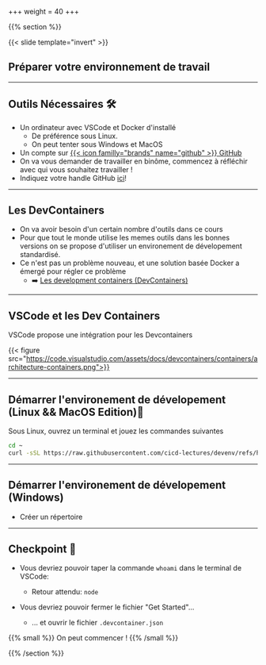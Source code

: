 +++
weight = 40
+++

{{% section %}}

{{< slide template="invert" >}}

## Préparer votre environnement de travail

---

## Outils Nécessaires 🛠

- Un ordinateur avec VSCode et Docker d'installé
  - De préférence sous Linux.
  - On peut tenter sous Windows et MacOS
- Un compte sur [{{< icon familly="brands" name="github" >}} GitHub](https://github.com)
- On va vous demander de travailler en binôme, commencez à réfléchir avec qui vous souhaitez travailler !
- Indiquez votre handle GitHub [ici](https://docs.google.com/spreadsheets/d/1DEi13z4QaZzkIZmRwZhoEp85pL5zxt401Qb_ENnB8P4/edit?usp=sharing)!

---

## Les DevContainers

- On va avoir besoin d'un certain nombre d'outils dans ce cours
- Pour que tout le monde utilise les memes outils dans les bonnes versions on se propose d'utiliser un environement de dévelopement standardisé.
- Ce n'est pas un problème nouveau, et une solution basée Docker a émergé pour régler ce problème
  - ➡️ [Les development containers (DevContainers)](https://containers.dev/)

---

## VSCode et les Dev Containers

VSCode propose une intégration pour les Devcontainers

{{< figure src="https://code.visualstudio.com/assets/docs/devcontainers/containers/architecture-containers.png">}}

---

## Démarrer l'environement de dévelopement (Linux && MacOS Edition)🚀

Sous Linux, ouvrez un terminal et jouez les commandes suivantes

```bash
cd ~
curl -sSL https://raw.githubusercontent.com/cicd-lectures/devenv/refs/heads/main/install.sh | bash
```

---

## Démarrer l'environement de dévelopement (Windows)

- Créer un répertoire

---

## Checkpoint 🎯

- Vous devriez pouvoir taper la commande `whoami` dans le terminal de VSCode:
  - Retour attendu: `node`

- Vous devriez pouvoir fermer le fichier "Get Started"...
  - ... et ouvrir le fichier ``.devcontainer.json``

{{% small %}}
On peut commencer !
{{% /small %}}

{{% /section %}}
